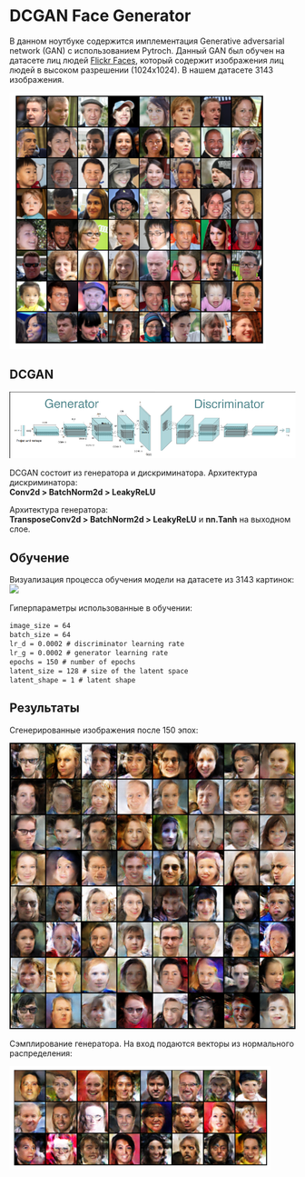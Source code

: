 # DCGAN Face Generator

В данном ноутбуке содержится имплементация Generative adversarial network (GAN) с использованием Pytroch. Данный GAN был обучен на датасете лиц людей [Flickr Faces](https://github.com/NVlabs/ffhq-dataset), который содержит изображения лиц людей в высоком разрешении (1024х1024). В нашем датасете 3143 изображения.

<img src="assets/dataset_batch.png">

## DCGAN
<img src="assets/GAN.png">

DCGAN состоит из генератора и дискриминатора.
Архитектура дискриминатора:
<br>
**Conv2d > BatchNorm2d > LeakyReLU**
<br>

Архитектура генератора:
<br>
**TransposeConv2d > BatchNorm2d > LeakyReLU** и **nn.Tanh** на выходном слое.
<br>

## Обучение
Визуализация процесса обучения модели на датасете из 3143 картинок:
<img src="assets/training.gif">

Гиперпараметры использованные в обучении:
	
	image_size = 64
	batch_size = 64
	lr_d = 0.0002 # discriminator learning rate
	lr_g = 0.0002 # generator learning rate
	epochs = 150 # number of epochs
	latent_size = 128 # size of the latent space
	latent_shape = 1 # latent shape

## Результаты

Cгенерированные изображения после 150 эпох:

<img src="assets/generated-images-0150.png">

Сэмплирование генератора. На вход подаются векторы из нормального распределения:

<img src="assets/gen_sampling.png">
